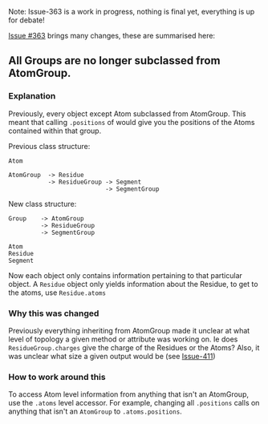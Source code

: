 Note: Issue-363 is a work in progress, nothing is final yet, everything is up for debate!

[Issue #363](https://github.com/MDAnalysis/mdanalysis/issues/363) brings many changes, these are summarised here:

## All Groups are no longer subclassed from AtomGroup.  

### Explanation

Previously, every object except Atom subclassed from AtomGroup.  This meant that calling `.positions` of would give you the positions of the Atoms contained within that group.

Previous class structure:
```
Atom

AtomGroup  -> Residue
           -> ResidueGroup -> Segment
                           -> SegmentGroup
```
New class structure:
```
Group    -> AtomGroup
         -> ResidueGroup
         -> SegmentGroup

Atom
Residue
Segment
```

Now each object only contains information pertaining to that particular object.  A `Residue` object only yields information about the Residue, to get to the atoms, use `Residue.atoms`

### Why this was changed

Previously everything inheriting from AtomGroup made it unclear at what level of topology a given method or attribute was working on.  Ie does `ResidueGroup.charges` give the charge of the Residues or the Atoms?
Also, it was unclear what size a given output would be (see [Issue-411](https://github.com/MDAnalysis/mdanalysis/issues/411))

### How to work around this

To access Atom level information from anything that isn't an AtomGroup, use the `.atoms` level accessor.
For example, changing all `.positions` calls on anything that isn't an `AtomGroup` to `.atoms.positions`. 